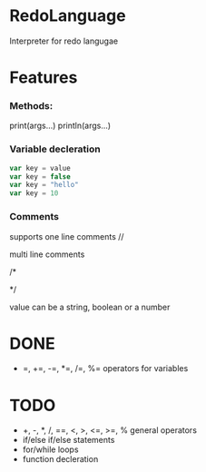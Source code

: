 # RedoLanguage
Interpreter for redo langugae

# Features
### Methods:
print(args...)
println(args...)
### Variable decleration
```ts
var key = value
var key = false
var key = "hello"
var key = 10
```
### Comments
supports
one line comments //

multi line comments

/*

*/

value can be a string, boolean or a number
# DONE
- =, +=, -=, *=, /=, %= operators for variables
# TODO
- +, -, *, /, ==, <, >, <=, >=, % general operators
- if/else if/else statements
- for/while loops
- function decleration